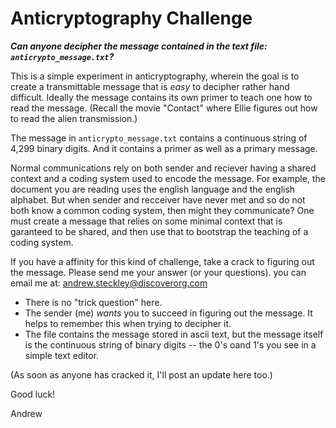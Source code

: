 # Anticryptography Challenge

**_Can anyone decipher the message contained in the text file: 
`anticrypto_message.txt`?_**

This is a simple experiment in anticryptography, wherein the goal is to create a transmittable message that is *easy* to decipher rather hand difficult. Ideally the message contains its own primer to teach one how to read the message.
(Recall the movie "Contact" where Ellie figures out how to read the alien transmission.) 

The message in `anticrypto_message.txt` contains a continuous string of 4,299 binary digits. And it contains a primer as well as a primary message.

Normal communications rely on both sender and reciever having a shared context and a coding system used to encode the message. 
For example, the document you are reading uses the english language and the english alphabet.
But when sender and recceiver have never met and so do not both know a common coding system, then might they communicate? 
One must create a message that relies on some minimal context that is garanteed to be shared, and then use that to bootstrap the teaching of a coding system.

If you have a affinity for this kind of challenge, take a crack to figuring out the message. 
Please send me your answer (or your questions). you can email me at:
andrew.steckley@discoverorg.com

* There is no "trick question" here. 
* The sender (me) *wants* you to succeed in figuring out the message. It helps to remember this when trying to decipher it.
* The file contains the message stored in ascii text, but the message itself is the continuous string of binary digits -- the 0's oand 1's you see in a simple text editor.

(As soon as anyone has cracked it, I'll post an update here too.)

Good luck!

Andrew 
 
  
